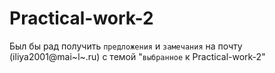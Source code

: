 # Practical-work-2

Был бы рад получить `предложения` и `замечания` на почту (iliya2001@mai~l~.ru) с темой "`выбранное` к Practical-work-2"
